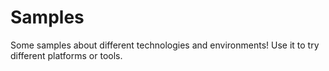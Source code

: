 # Samples

Some samples about different technologies and environments! Use it to try different platforms or tools.

# 
